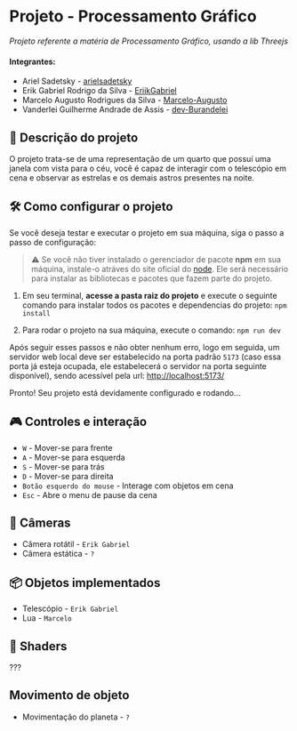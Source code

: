 # Projeto - Processamento Gráfico
_Projeto referente a matéria de Processamento Gráfico, usando a lib Threejs_

#### Integrantes:
- Ariel Sadetsky - [arielsadetsky](https://github.com/arielsadetsky)
- Erik Gabriel Rodrigo da Silva - [EriikGabriel](https://github.com/EriikGabriel)
- Marcelo Augusto Rodrigues da Silva - [Marcelo-Augusto](https://github.com/Marcelo-Augusto)
- Vanderlei Guilherme Andrade de Assis - [dev-Burandelei](https://github.com/dev-Burandelei)

## 📃  Descrição do projeto
O projeto trata-se de uma representação de um quarto que possuí uma janela com vista para o céu, você é capaz de interagir com o telescópio em cena e observar as estrelas e os demais astros presentes na noite.

## 🛠️ Como configurar o projeto
Se você deseja testar e executar o projeto em sua máquina, siga o passo a passo de configuração:

> ⚠ Se você não tiver instalado o gerenciador de pacote **npm** em sua máquina, instale-o atráves do site oficial do [node](https://nodejs.org/pt-br/download). Ele será necessário para instalar as bibliotecas e pacotes que fazem parte do projeto.

1. Em seu terminal, **acesse a pasta raiz do projeto** e execute o seguinte comando para instalar todos os pacotes e dependencias do projeto:
```npm install```

2. Para rodar o projeto na sua máquina, execute o comando:
```npm run dev```

Após seguir esses passos e não obter nenhum erro, logo em seguida, um servidor web local deve ser estabelecido na porta padrão `5173` (caso essa porta já esteja ocupada, ele estabelecerá o servidor na porta seguinte disponível), sendo acessível pela url:
[http://localhost:5173/](http://localhost:5173/)

Pronto! Seu projeto está devidamente configurado e rodando...

## 🎮 Controles e interação
- `W` - Mover-se para frente
- `A` - Mover-se para esquerda
- `S` - Mover-se para trás
- `D` - Mover-se para direita
- `Botão esquerdo do mouse` - Interage com objetos em cena
- `Esc` - Abre o menu de pause da cena

## 🎥 Câmeras
- Câmera rotátil - `Erik Gabriel`
- Câmera estática - `?`

## 📦 Objetos implementados
- Telescópio - `Erik Gabriel`
- Lua - `Marcelo`

## 🎨 Shaders
???

## Movimento de objeto
- Movimentação do planeta - `?`


